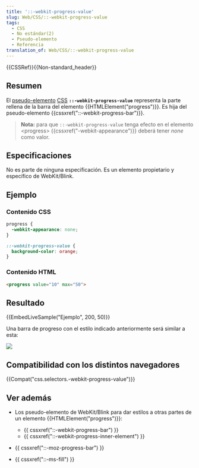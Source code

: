 ```yaml
---
title: '::-webkit-progress-value'
slug: Web/CSS/::-webkit-progress-value
tags:
  - CSS
  - No estándar(2)
  - Pseudo-elemento
  - Referencia
translation_of: Web/CSS/::-webkit-progress-value
---
```


{{CSSRef}}{{Non-standard_header}}

## Resumen

El [pseudo-elemento](/es/docs/Web/CSS/Pseudo-elements) [CSS](/es/docs/Web/CSS) **`::-webkit-progress-value`** representa la parte rellena de la barra del elemento {{HTMLElement("progress")}}. Es hija del pseudo-elemento {{cssxref("::-webkit-progress-bar")}}.

> **Nota:** para que `::-webkit-progress-value` tenga efecto en el elemento \<progress> {{cssxref("-webkit-appearance")}} deberá tener _none_ como valor.

## Especificaciones

No es parte de ninguna especificación. Es un elemento propietario y específico de WebKit/Blink.

## Ejemplo

### Contenido CSS

```css
progress {
  -webkit-appearance: none;
}

::-webkit-progress-value {
  background-color: orange;
}
```

### Contenido HTML

```html
<progress value="10" max="50">
```

## Resultado

{{EmbedLiveSample("Ejemplo", 200, 50)}}

Una barra de progreso con el estilo indicado anteriormente será similar a esta:

![](https://mdn.mozillademos.org/files/13490/progress-value.png)

## Compatibilidad con los distintos navegadores

{{Compat("css.selectors.-webkit-progress-value")}}

## Ver además

- Los pseudo-elemento de WebKit/Blink para dar estilos a otras partes de un elemento {{HTMLElement("progress")}}:

  - {{ cssxref("::-webkit-progress-bar") }}
  - {{ cssxref("::-webkit-progress-inner-element") }}

- {{ cssxref("::-moz-progress-bar") }}
- {{ cssxref("::-ms-fill") }}
